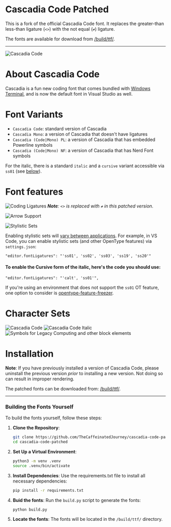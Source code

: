 # Cascadia Code Patched

This is a fork of the official Cascadia Code font. It replaces the greater-than less-than ligature (`<>`) with the not equal (`≠`) ligature.

The fonts are available for download from [/build/ttf/](https://github.com/TheCaffeinatedJourney/cascadia-code-patched/tree/main/build/ttf).

---



![Cascadia Code](images/cascadia-code.png)

# About Cascadia Code
Cascadia is a fun new coding font that comes bundled with [Windows Terminal](https://github.com/microsoft/terminal), and is now the default font in Visual Studio as well. 

# Font Variants
-  `Cascadia Code`: standard version of Cascadia
-  `Cascadia Mono`: a version of Cascadia that doesn't have ligatures
-  `Cascadia (Code|Mono) PL`: a version of Cascadia that has embedded Powerline symbols
-  `Cascadia (Code|Mono) NF`: a version of Cascadia that has Nerd Font symbols

For the italic, there is a standard `italic` and a `cursive` variant accessible via `ss01` (see [below](https://github.com/microsoft/cascadia-code/blob/main/README.md#to-enable-the-cursive-form-of-the-italic-heres-the-code-you-should-use)). 

# Font features
![Coding Ligatures](images/ligatures.png)
***Note**:* *`<>` is replaced with `≠` in this patched version.*

![Arrow Support](images/arrow_support.png)

![Stylistic Sets](images/stylistic_set.png)

Enabling stylistic sets will [vary between applications](https://github.com/tonsky/FiraCode/wiki/How-to-enable-stylistic-sets). For example, in VS Code, you can enable stylistic sets (and other OpenType features) via `settings.json`:

```
"editor.fontLigatures": "'ss01', 'ss02', 'ss03', 'ss19', 'ss20'"
```

#### To enable the Cursive form of the italic, here's the code you should use:
```
"editor.fontLigatures": "'calt', 'ss01'",
```
If you're using an environment that does not support the `ss01` OT feature, one option to consider is [opentype-feature-freezer](https://github.com/twardoch/fonttools-opentype-feature-freezer/).

# Character Sets
![Cascadia Code](images/cascadia-code-characters.png)
![Cascadia Code Italic](images/cascadia-code-italic-characters.png)
![Symbols for Legacy Computing and other block elements](images/cascadia-legacycomputing-characters.png)

# Installation
**Note**: If you have previously installed a version of Cascadia Code, please uninstall the previous version *prior* to installing a new version. Not doing so can result in improper rendering. 

The patched fonts can be downloaded from: [/build/ttf/](https://github.com/TheCaffeinatedJourney/cascadia-code-patched/tree/main/build/ttf).

---
### Building the Fonts Yourself
To build the fonts yourself, follow these steps:

1. **Clone the Repository**:
   ```bash
   git clone https://github.com/TheCaffeinatedJourney/cascadia-code-patched.git
   cd cascadia-code-patched
   ```
2. **Set Up a Virtual Environment**:
    ```bash
    python3 -m venv .venv
    source .venv/bin/activate
    ```
3. **Install Dependencies**:
    Use the requirements.txt file to install all necessary dependencies:
    ```bash
    pip install -r requirements.txt
    ```
3. **Buid the fonts**:
    Run the `build.py` script to generate the fonts:
    ```bash
    python build.py
    ```
4. **Locate the fonts**:
    The fonts will be located in the `/build/ttf/` directory.
